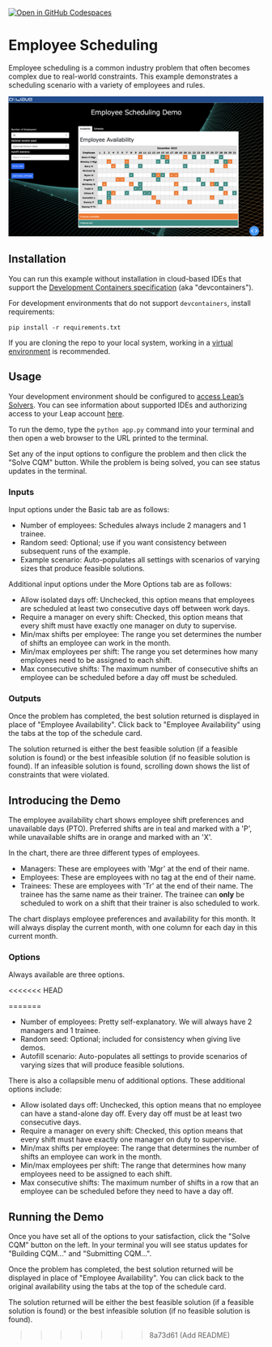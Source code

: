 [![Open in GitHub Codespaces](
  https://img.shields.io/badge/Open%20in%20GitHub%20Codespaces-333?logo=github)](
  https://codespaces.new/dwave-examples/employee-scheduling?quickstart=1)
<!-- [![Linux/Mac/Windows build status](
  https://circleci.com/gh/dwave-examples/employee-scheduling.svg?style=shield)](
  https://circleci.com/gh/dwave-examples/employee-scheduling) -->

# Employee Scheduling

Employee scheduling is a common industry problem that often becomes complex
due to real-world constraints. This example demonstrates
a scheduling scenario with a variety of employees and rules.

![Screen Image](assets/demo_image.png)

## Installation

You can run this example without installation in cloud-based IDEs that support 
the [Development Containers specification](https://containers.dev/supporting)
(aka "devcontainers").

For development environments that do not support ``devcontainers``, install 
requirements:

    pip install -r requirements.txt

If you are cloning the repo to your local system, working in a 
[virtual environment](https://docs.python.org/3/library/venv.html) is 
recommended.

## Usage

Your development environment should be configured to 
[access Leap’s Solvers](https://docs.ocean.dwavesys.com/en/stable/overview/sapi.html).
You can see information about supported IDEs and authorizing access to your 
Leap account [here](https://docs.dwavesys.com/docs/latest/doc_leap_dev_env.html).  

To run the demo, type the ``python app.py`` command into your terminal and then open a web browser
to the URL printed to the terminal.

Set any of the input options to configure the problem and then click the "Solve CQM"
button. While the problem is being solved, you can see status updates in the terminal.

### Inputs
Input options under the Basic tab are as follows:

- Number of employees: Schedules always include 2 managers  and 1 trainee.
- Random seed: Optional; use if you want consistency between subsequent runs of the example.
- Example scenario: Auto-populates all settings with scenarios of varying
  sizes that produce feasible solutions.

Additional input options under the More Options tab are as follows:

- Allow isolated days off: Unchecked, this option means that employees are
  scheduled at least two consecutive days off between work days. 
- Require a manager on every shift: Checked, this option means that every shift
  must have exactly one manager on duty to supervise.
- Min/max shifts per employee: The range you set determines the number of shifts an
  employee can work in the month.
- Min/max employees per shift: The range you set determines how many employees need
  to be assigned to each shift.
- Max consecutive shifts: The maximum number of consecutive shifts an employee
  can be scheduled before a day off must be scheduled.

### Outputs

Once the problem has completed, the best solution returned is displayed in
place of "Employee Availability". Click back to "Employee Availability" using
the tabs at the top of the schedule card.

The solution returned is either the best feasible solution (if a feasible
solution is found) or the best infeasible solution (if no feasible solution is
found). If an infeasible solution is found, scrolling down shows the list of
constraints that were violated.

## Introducing the Demo




The employee availability chart shows employee shift preferences and unavailable
days (PTO). Preferred shifts are in teal and marked with a 'P', while
unavailable shifts are in orange and marked with an 'X'.

In the chart, there are three different types of employees.

- Managers: These are employees with 'Mgr' at the end of their name.
- Employees: These are employees with no tag at the end of their name.
- Trainees: These are employees with 'Tr' at the end of their name. The trainee
  has the same name as their trainer. The trainee can **only** be scheduled to
  work on a shift that their trainer is also scheduled to work.

The chart displays employee preferences and availability for this month. It will
always display the current month, with one column for each day in this current
month.

### Options

Always available are three options.

<<<<<<< HEAD


=======
 - Number of employees: Pretty self-explanatory. We will always have 2 managers and 1 trainee.
 - Random seed: Optional; included for consistency when giving live demos.
 - Autofill scenario: Auto-populates all settings to provide scenarios of varying sizes that will produce feasible solutions.

There is also a collapsible menu of additional options. These additional options include:

 - Allow isolated days off: Unchecked, this option means that no employee can have a stand-alone day off. Every day off must be at least two consecutive days.
 - Require a manager on every shift: Checked, this option means that every shift must have exactly one manager on duty to supervise.
 - Min/max shifts per employee: The range that determines the number of shifts an employee can work in the month.
 - Min/max employees per shift: The range that determines how many employees need to be assigned to each shift.
 - Max consecutive shifts: The maximum number of shifts in a row that an employee can be scheduled before they need to have a day off.

## Running the Demo

Once you have set all of the options to your satisfaction, click the "Solve CQM" button on the left. In your terminal you will see status updates for "Building CQM..." and "Submitting CQM...".

Once the problem has completed, the best solution returned will be displayed in place of "Employee Availability". You can click back to the original availability using the tabs at the top of the schedule card.

The solution returned will be either the best feasible solution (if a feasible solution is found) or the best infeasible solution (if no feasible solution is found).
>>>>>>> 8a73d61 (Add README)
